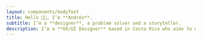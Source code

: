 ```yaml
---
layout: components/bodyText
title: Hello 👋🏽, I’m **Andrés**.
subtitle: I’m a **designer**, a problem solver and a storyteller.
description: I’m a **UX/UI Designer** based in Costa Rica who aims to work with good design practices, but also looking for the best user experience, and always keeping myself in constant learning.
---
```

